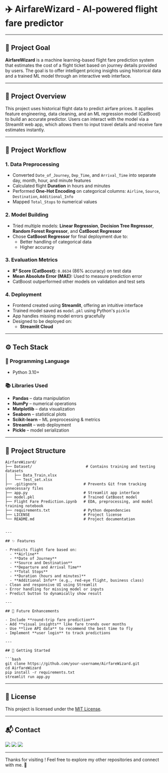 # ✈️ AirfareWizard - AI-powered flight fare predictor

---

## 🧠 Project Goal

**AirfareWizard** is a machine learning-based flight fare prediction system that estimates the cost of a flight ticket based on journey details provided by users. The goal is to offer intelligent pricing insights using historical data and a trained ML model through an interactive web interface.

---

## 📌 Project Overview

This project uses historical flight data to predict airfare prices. It applies feature engineering, data cleaning, and an ML regression model (CatBoost) to build an accurate predictor. Users can interact with the model via a Streamlit web app, which allows them to input travel details and receive fare estimates instantly.

---

## 🔁 Project Workflow

### 1. **Data Preprocessing**
- Converted `Date_of_Journey`, `Dep_Time`, and `Arrival_Time` into separate day, month, hour, and minute features
- Calculated flight **Duration** in hours and minutes
- Performed **One-Hot Encoding** on categorical columns: `Airline`, `Source`, `Destination`, `Additional_Info`
- Mapped `Total_Stops` to numerical values

### 2. **Model Building**
- Tried multiple models: **Linear Regression**, **Decision Tree Regressor**, **Random Forest Regressor**, and **CatBoost Regressor**
- Chose **CatBoost Regressor** for final deployment due to:
  - Better handling of categorical data
  - Higher accuracy

### 3. **Evaluation Metrics**
- **R² Score (CatBoost):** `0.8634` (86% accuracy) on test data
- **Mean Absolute Error (MAE):** Used to measure prediction error
- CatBoost outperformed other models on validation and test sets

### 4. **Deployment**
- Frontend created using **Streamlit**, offering an intuitive interface
- Trained model saved as `model.pkl` using Python's `pickle`
- App handles missing model errors gracefully
- Designed to be deployed on:
  - **Streamlit Cloud**

---

## ⚙️ Tech Stack

### 📌 Programming Language
- Python 3.10+

### 📚 Libraries Used
- **Pandas** – data manipulation  
- **NumPy** – numerical operations  
- **Matplotlib** – data visualization  
- **Seaborn** – statistical plots  
- **Scikit-learn** – ML preprocessing & metrics  
- **Streamlit** – web deployment  
- **Pickle** – model serialization  

---

## 📁 Project Structure

```
AirfareWizard/
├── Dataset/                        # Contains training and testing datasets
│   ├── Data_Train.xlsx
│   └── Test_set.xlsx
├── .gitignore                     # Prevents Git from tracking unnecessary files
├── app.py                         # Streamlit app interface
├── model.pkl                      # Trained CatBoost model
├── Flight Fare Prediction.ipynb   # EDA, preprocessing, and model training notebook
├── requirements.txt               # Python dependencies
├── LICENSE                        # Project license
└── README.md                      # Project documentation
```

```

---

## ✨ Features

- Predicts flight fare based on:
  - **Airline**  
  - **Date of Journey**  
  - **Source and Destination**  
  - **Departure and Arrival Time**  
  - **Total Stops**  
  - **Duration (hours and minutes)**  
  - **Additional Info** (e.g., red-eye flight, business class)
- Clean and responsive UI using Streamlit
- Error handling for missing model or inputs
- Predict button to dynamically show result

---

## 🌱 Future Enhancements

- Include **round-trip fare prediction**
- Add **visual insights** like fare trends over months
- Use **live API data** to recommend the best time to fly
- Implement **user login** to track predictions

---

## 🚀 Getting Started

```bash
git clone https://github.com/your-username/AirfareWizard.git
cd AirfareWizard
pip install -r requirements.txt
streamlit run app.py
```
---

## 📄 License

This project is licensed under the [MIT License](LICENSE).

---

## 📬 Contact

<p>
  <a href="mailto:aradhyaray99@gmail.com"><img src="https://img.shields.io/badge/Email-D14836?style=for-the-badge&logo=gmail&logoColor=white" /></a>
  <a href="https://www.linkedin.com/in/rayaradhya"><img src="https://img.shields.io/badge/LinkedIn-blue?style=for-the-badge&logo=linkedin&logoColor=white" /></a>
  <a href="https://github.com/AradhyaRay05"><img src="https://img.shields.io/badge/GitHub-181717?style=for-the-badge&logo=github&logoColor=white" /></a>
</p>

---

Thanks for visiting ! Feel free to explore my other repositories and connect with me. 🚀 
